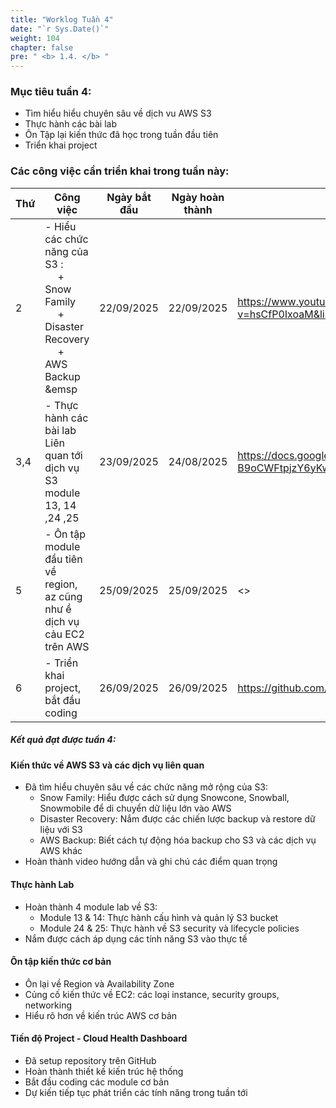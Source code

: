 ```yaml
---
title: "Worklog Tuần 4"
date: "`r Sys.Date()`"
weight: 104
chapter: false
pre: " <b> 1.4. </b> "
---
```


### Mục tiêu tuần 4:

* Tìm hiểu hiểu chuyên sâu về dịch vu AWS S3
* Thực hành các bài lab 
* Ôn Tập lại kiến thức đã học trong tuần đầu tiên 
* Triển khai project 

### Các công việc cần triển khai trong tuần này:
| Thứ | Công việc                                                                                                                     | Ngày bắt đầu | Ngày hoàn thành | Nguồn tài liệu                            |
|----|-------------------------------------------------------------------------------------------------------------------------------|--------------|-----------------| ----------------------------------------- |
| 2  | - Hiểu các chức năng của S3 :  <br>&emsp; + Snow Family <br>&emsp; + Disaster Recovery <br>&emsp; + AWS Backup <br>&emsp <br> | 22/09/2025   | 22/09/2025      |<https://www.youtube.com/watch?v=hsCfP0IxoaM&list=PLahN4TLWtox2a3vElknwzU_urND8hLn1i&index=103> |
| 3,4 | - Thực hành các bài lab Liên quan tới dịch vụ S3 module 13, 14 ,24 ,25                                                        | 23/09/2025   | 24/08/2025      | <https://docs.google.com/document/d/1kMaKUoLZ3qswxatOHh-npjqK-B9oCWFtpjzY6yKwfsI/edit?usp=sharing/> |
| 5  | - Ôn tập  module đầu tiên về region, az cũng như ề dịch vụ cảu EC2 trên AWS                                                  | 25/09/2025   | 25/09/2025      | <> |
| 6  | - Triển khai project, bắt đầu coding                                                                                          | 26/09/2025   | 26/09/2025      | <https://github.com/Unvianpetronas/Cloud_health_dashboard> |



##### Kết quả đạt được tuần 4:

#### Kiến thức về AWS S3 và các dịch vụ liên quan 

- Đã tìm hiểu chuyên sâu về các chức năng mở rộng của S3:
  - Snow Family: Hiểu được cách sử dụng Snowcone, Snowball, Snowmobile để di chuyển dữ liệu lớn vào AWS
  - Disaster Recovery: Nắm được các chiến lược backup và restore dữ liệu với S3
  - AWS Backup: Biết cách tự động hóa backup cho S3 và các dịch vụ AWS khác
- Hoàn thành video hướng dẫn và ghi chú các điểm quan trọng

#### Thực hành Lab 

- Hoàn thành 4 module lab về S3:
  - Module 13 & 14: Thực hành cấu hình và quản lý S3 bucket
  - Module 24 & 25: Thực hành về S3 security và lifecycle policies
- Nắm được cách áp dụng các tính năng S3 vào thực tế

#### Ôn tập kiến thức cơ bản 
- Ôn lại về Region và Availability Zone
- Củng cố kiến thức về EC2: các loại instance, security groups, networking
- Hiểu rõ hơn về kiến trúc AWS cơ bản

#### Tiến độ Project - Cloud Health Dashboard 
- Đã setup repository trên GitHub
- Hoàn thành thiết kế kiến trúc hệ thống
- Bắt đầu coding các module cơ bản
- Dự kiến tiếp tục phát triển các tính năng trong tuần tới





